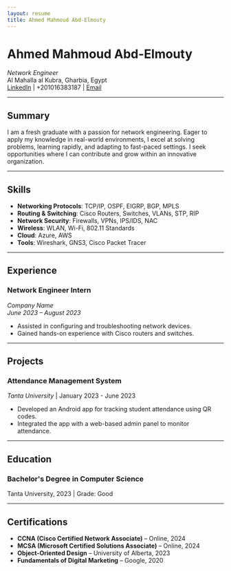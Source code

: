 ```yaml
---
layout: resume
title: Ahmed Mahmoud Abd-Elmouty
---
```


# Ahmed Mahmoud Abd-Elmouty
*Network Engineer*  
Al Mahalla al Kubra, Gharbia, Egypt  
[LinkedIn](https://www.linkedin.com/in/ahmed-mahmoud-d27) | +201016383187 | [Email](mailto:ahmedmahmoud2712001@gmail.com)

---

## Summary
I am a fresh graduate with a passion for network engineering. Eager to apply my knowledge in real-world environments, I excel at solving problems, learning rapidly, and adapting to fast-paced settings. I seek opportunities where I can contribute and grow within an innovative organization.

---

## Skills
- **Networking Protocols**: TCP/IP, OSPF, EIGRP, BGP, MPLS  
- **Routing & Switching**: Cisco Routers, Switches, VLANs, STP, RIP  
- **Network Security**: Firewalls, VPNs, IPS/IDS, NAC  
- **Wireless**: WLAN, Wi-Fi, 802.11 Standards  
- **Cloud**: Azure, AWS  
- **Tools**: Wireshark, GNS3, Cisco Packet Tracer

---

## Experience
### Network Engineer Intern  
*Company Name*  
*June 2023 – August 2023*  
- Assisted in configuring and troubleshooting network devices.
- Gained hands-on experience with Cisco routers and switches.

---

## Projects
### Attendance Management System  
*Tanta University* | January 2023 - June 2023  
- Developed an Android app for tracking student attendance using QR codes.
- Integrated the app with a web-based admin panel to monitor attendance.

---

## Education
### Bachelor's Degree in Computer Science  
Tanta University, 2023 | Grade: Good

---

## Certifications
- **CCNA (Cisco Certified Network Associate)** – Online, 2024  
- **MCSA (Microsoft Certified Solutions Associate)** – Online, 2024  
- **Object-Oriented Design** – University of Alberta, 2023  
- **Fundamentals of Digital Marketing** – Google, 2020  
